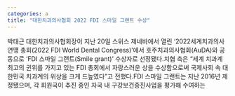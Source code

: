 ```yaml
---
categories: a
title: "대한치과의사협회 2022 FDI 스마일 그랜트 수상"
---
```

박태근 대한치과의사협회장이 지난 20일 스위스 제네바에서 열린 ‘2022세계치과의사연맹 총회(2022 FDI World Dental Congress)’에서 호주치과의사협회(AuDA)와 공동으로 ‘FDI 스마일 그랜트(Smile grant)’ 수상자로 선정됐다.치협 측은 “세계 치과계 최고의 귄위를 가지고 있는 FDI 총회에서 자랑스러운 상을 수상함으로써 국제사회 속 대한민국 치과계의 위상을 크게 드높였다”고 전했다.FDI 스마일 그랜트는 지난 2016년 제정됐으며, 각 회원국이 추진 중인 자국 내 구강보건증진사업을 평가해 수여하는